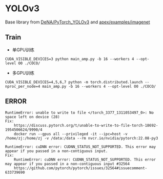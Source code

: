 
# YOLOv3

Base library from [DeNA/PyTorch_YOLOv3](https://github.com/DeNA/PyTorch_YOLOv3) and [apex/examples/imagenet](https://github.com/NVIDIA/apex/tree/master/examples/imagenet)

## Train

* 单GPU训练

```shell
CUDA_VISIBLE_DEVICES=3 python main_amp.py -b 16 --workers 4 --opt-level O0 ./COCO/
```

* 多GPU训练

```shell
CUDA_VISIBLE_DEVICES=4,5,6,7 python -m torch.distributed.launch --nproc_per_node=4 main_amp.py -b 16 --workers 4 --opt-level O0 ./COCO/
```

## ERROR

```text
RuntimeError: unable to write to file </torch_3377_1311053497_0>: No space left on device (28)
Fix:
    https://discuss.pytorch.org/t/unable-to-write-to-file-torch-18692-1954506624/9990/4
    docker run --gpus all --privileged -it --ipc=host -v /home/zj:/home/zj -v /data:/data --rm nvcr.io/nvidia/pytorch:22.08-py3
```

```text
RuntimeError: cuDNN error: CUDNN_STATUS_NOT_SUPPORTED. This error may appear if you passed in a non-contiguous input.
Fix:
    RuntimeError: cuDNN error: CUDNN_STATUS_NOT_SUPPORTED. This error may appear if you passed in a non-contiguous input #32564
    https://github.com/pytorch/pytorch/issues/32564#issuecomment-633739690
```